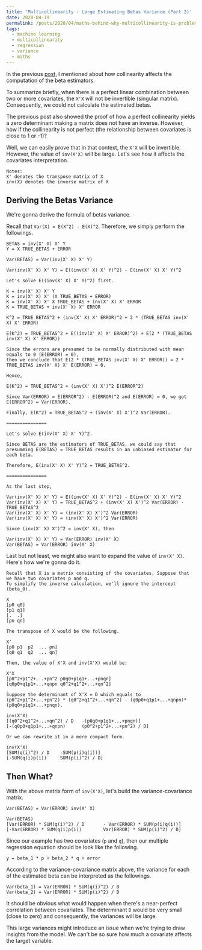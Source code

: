 ```yaml
---
title: 'Multicollinearity - Large Estimating Betas Variance (Part 2)'
date: 2020-04-19
permalink: /posts/2020/04/maths-behind-why-multicollinearity-is-problem-part02/
tags:
  - machine learning
  - multicollinearity
  - regression
  - variance
  - maths
---
```


In the previous <a href="https://albertuskelvin.github.io/posts/2020/04/maths-of-multicollinearity-part-1/">post</a>, I mentioned about how collinearity affects the computation of the beta estimators.

To summarize briefly, when there is a perfect linear combination between two or more covariates, the `X'X` will not be invertible (singular matrix). Consequently, we could not calculate the estimated betas.

The previous post also showed the proof of how a perfect collinearity yields a zero determinant making a matrix does not have an inverse. However, how if the collinearity is not perfect (the relationship between covariates is close to 1 or -1)?

Well, we can easily prove that in that context, the `X'X` will be invertible. However, the value of `inv(X'X)` will be large. Let's see how it affects the covariates interpretation.

```
Notes:
X' denotes the transpose matrix of X
inv(X) denotes the inverse matrix of X
```

## Deriving the Betas Variance

We're gonna derive the formula of betas variance.

Recall that `Var(X) = E(X^2) - E(X)^2`. Therefore, we simply perform the followings.

```
BETAS = inv(X' X) X' Y
Y = X TRUE_BETAS + ERROR

Var(BETAS) = Var(inv(X' X) X' Y)

Var(inv(X' X) X' Y) = E((inv(X' X) X' Y)^2) - E(inv(X' X) X' Y)^2

Let's solve E((inv(X' X) X' Y)^2) first.

K = inv(X' X) X' Y
K = inv(X' X) X' (X TRUE_BETAS + ERROR)
K = inv(X' X) X' X TRUE_BETAS + inv(X' X) X' ERROR
K = TRUE_BETAS + inv(X' X) X' ERROR

K^2 = TRUE_BETAS^2 + (inv(X' X) X' ERROR)^2 + 2 * (TRUE_BETAS inv(X' X) X' ERROR)

E(K^2) = TRUE_BETAS^2 + E((inv(X' X) X' ERROR)^2) + E(2 * (TRUE_BETAS inv(X' X) X' ERROR))

Since the errors are presumed to be normally distributed with mean equals to 0 (E(ERROR) = 0), 
then we conclude that E(2 * (TRUE_BETAS inv(X' X) X' ERROR)) = 2 * TRUE_BETAS inv(X' X) X' E(ERROR) = 0.

Hence,

E(K^2) = TRUE_BETAS^2 + (inv(X' X) X')^2 E(ERROR^2)

Since Var(ERROR) = E(ERROR^2) - E(ERROR)^2 and E(ERROR) = 0, we got E(ERROR^2) = Var(ERROR).

Finally, E(K^2) = TRUE_BETAS^2 + (inv(X' X) X')^2 Var(ERROR).

===============

Let's solve E(inv(X' X) X' Y)^2.

Since BETAS are the estimators of TRUE_BETAS, we could say that presumming E(BETAS) = TRUE_BETAS results in an unbiased estimator for each beta.

Therefore, E(inv(X' X) X' Y)^2 = TRUE_BETAS^2.

===============

As the last step,

Var(inv(X' X) X' Y) = E((inv(X' X) X' Y)^2) - E(inv(X' X) X' Y)^2
Var(inv(X' X) X' Y) = TRUE_BETAS^2 + (inv(X' X) X')^2 Var(ERROR) - TRUE_BETAS^2
Var(inv(X' X) X' Y) = (inv(X' X) X')^2 Var(ERROR)
Var(inv(X' X) X' Y) = (inv(X' X) X')^2 Var(ERROR)

Since (inv(X' X) X')^2 = inv(X' X), then

Var(inv(X' X) X' Y) = Var(ERROR) inv(X' X)
Var(BETAS) = Var(ERROR) inv(X' X)
```

Last but not least, we might also want to expand the value of `inv(X' X)`. Here's how we're gonna do it.

```
Recall that X is a matrix consisting of the covariates. Suppose that we have two covariates p and q. 
To simplify the inverse calculation, we'll ignore the intercept (beta_0).

X
[p0	q0]
[p1	q1]
[.	.]
[pn	qn]

The transpose of X would be the following.

X'
[p0	p1	p2	...	pn]
[q0	q1	q2	...	qn]

Then, the value of X'X and inv(X'X) would be:

X'X
[p0^2+p1^2+...+pn^2	p0q0+p1q1+...+pnqn]
[q0p0+q1p1+...+qnpn	q0^2+q1^2+...+qn^2]

Suppose the determinant of X'X = D which equals to 
(p0^2+p1^2+...+pn^2) * (q0^2+q1^2+...+qn^2) - (q0p0+q1p1+...+qnpn)*(p0q0+p1q1+...+pnqn).

inv(X'X)
[(q0^2+q1^2+...+qn^2) / D	-(p0q0+p1q1+...+pnqn)]
[-(q0p0+q1p1+...+qnpn)		(p0^2+p1^2+...+pn^2) / D]

Or we can rewrite it in a more compact form.

inv(X'X)
[SUM(q(i)^2) / D	-SUM(p(i)q(i))]
[-SUM(q(i)p(i))		SUM(p(i)^2) / D]
```

## Then What?

With the above matrix form of `inv(X'X)`, let's build the variance-covariance matrix.

```
Var(BETAS) = Var(ERROR) inv(X' X)

Var(BETAS)
[Var(ERROR) * SUM(q(i)^2) / D		- Var(ERROR) * SUM(p(i)q(i))]
[-Var(ERROR) * SUM(q(i)p(i))		Var(ERROR) * SUM(p(i)^2) / D]
```

Since our example has two covariates (`p` and `q`), then our multiple regression equation should be look like the following.

```
y = beta_1 * p + beta_2 * q + error
```

According to the variance-covariance matrix above, the variance for each of the estimated beta can be interpreted as the followings.

```
Var(beta_1) = Var(ERROR) * SUM(q(i)^2) / D
Var(beta_2) = Var(ERROR) * SUM(p(i)^2) / D
```

It should be obvious what would happen when there's a near-perfect correlation between covariates. The determinant `D` would be very small (close to zero) and consequently, the variances will be large.

This large variances might introduce an issue when we're trying to draw insights from the model. We can't be so sure how much a covariate affects the target variable.

